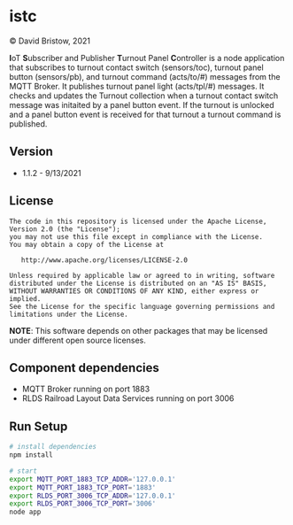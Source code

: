 # istc
&copy; David Bristow, 2021

**I**oT **S**ubscriber and Publisher **T**urnout Panel **C**ontroller is a node application that subscribes to turnout contact switch (sensors/toc), turnout panel button (sensors/pb), and turnout command (acts/to/#) messages from the MQTT Broker. It publishes turnout panel light (acts/tpl/#) messages. It checks and updates the Turnout collection when a turnout contact switch message was initaited by a panel button event. If the turnout is unlocked and a panel button event is received for that turnout a turnout command is published. 

## Version
* 1.1.2 - 9/13/2021

## License

    The code in this repository is licensed under the Apache License, Version 2.0 (the "License");
    you may not use this file except in compliance with the License.
    You may obtain a copy of the License at

       http://www.apache.org/licenses/LICENSE-2.0

    Unless required by applicable law or agreed to in writing, software
    distributed under the License is distributed on an "AS IS" BASIS,
    WITHOUT WARRANTIES OR CONDITIONS OF ANY KIND, either express or implied.
    See the License for the specific language governing permissions and
    limitations under the License.

**NOTE**: This software depends on other packages that may be licensed under different open source licenses.


## Component dependencies
* MQTT Broker running on port 1883
* RLDS Railroad Layout Data Services running on port 3006

## Run Setup

``` bash
# install dependencies
npm install

# start
export MQTT_PORT_1883_TCP_ADDR='127.0.0.1'
export MQTT_PORT_1883_TCP_PORT='1883'
export RLDS_PORT_3006_TCP_ADDR='127.0.0.1'
export RLDS_PORT_3006_TCP_PORT='3006'
node app
```

